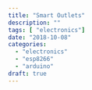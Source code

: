 ```yaml
---
title: "Smart Outlets"
description: ""
tags: [ "electronics"]
date: "2018-10-08"
categories:
  - "electronics"
  - "esp8266"
  - "arduino"
draft: true
---
```

